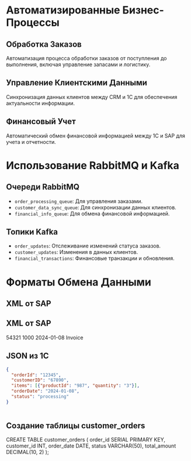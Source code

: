 # Автоматизированные Бизнес-Процессы

## Обработка Заказов
Автоматизация процесса обработки заказов от поступления до выполнения, включая управление запасами и логистику.

## Управление Клиентскими Данными
Синхронизация данных клиентов между CRM и 1C для обеспечения актуальности информации.

## Финансовый Учет
Автоматический обмен финансовой информацией между 1C и SAP для учета и отчетности.

# Использование RabbitMQ и Kafka

## Очереди RabbitMQ
- `order_processing_queue`: Для управления заказами.
- `customer_data_sync_queue`: Для синхронизации данных клиентов.
- `financial_info_queue`: Для обмена финансовой информацией.

## Топики Kafka
- `order_updates`: Отслеживание изменений статуса заказов.
- `customer_updates`: Изменения в данных клиентов.
- `financial_transactions`: Финансовые транзакции и обновления.

# Форматы Обмена Данными  

## XML от SAP  
  

## XML от SAP  
<FinancialRecord>
  <TransactionId>54321</TransactionId>
  <Amount>1000</Amount>
  <Date>2024-01-08</Date>
  <Type>Invoice</Type>
</FinancialRecord>

## JSON из 1C
```json
{
  "orderId": "12345",
  "customerID": "67890",
  "items": [{"productId": "987", "quantity": "3"}],
  "orderDate": "2024-01-08",
  "status": "processing"
}  
  
```
  
    
## Создание таблицы customer_orders
  
CREATE TABLE customer_orders (
    order_id SERIAL PRIMARY KEY,
    customer_id INT,
    order_date DATE,
    status VARCHAR(50),
    total_amount DECIMAL(10, 2)
);

